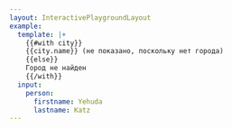 ```yaml
---
layout: InteractivePlaygroundLayout
example:
  template: |+
    {{#with city}}
    {{city.name}} (не показано, поскольку нет города)
    {{else}}
    Город не найден
    {{/with}}
  input:
    person:
      firstname: Yehuda
      lastname: Katz
---
```

